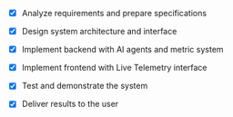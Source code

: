 - [x] Analyze requirements and prepare specifications
- [x] Design system architecture and interface
- [x] Implement backend with AI agents and metric system
- [x] Implement frontend with Live Telemetry interface
- [x] Test and demonstrate the system
- [x] Deliver results to the user

